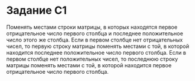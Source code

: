 # Задание C1

Поменять местами строки матрицы, в которых находятся первое отрицательное число первого столбца и последнее положительное число этого же столбца. Если в первом столбце нет отрицательных чисел, то первую строку матрицы поменять местами с той, в которой находится последнее положительное число первого столбца. Если в первом столбце нет положительных чисел, то последнюю строку матрицы поменять местами с той, в которой находится первое отрицательное число первого столбца.